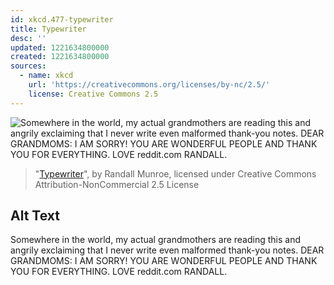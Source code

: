 ```yaml
---
id: xkcd.477-typewriter
title: Typewriter
desc: ''
updated: 1221634800000
created: 1221634800000
sources:
  - name: xkcd
    url: 'https://creativecommons.org/licenses/by-nc/2.5/'
    license: Creative Commons 2.5
---
```

![Somewhere in the world, my actual grandmothers are reading this and angrily exclaiming that I never write even malformed thank-you notes.  DEAR GRANDMOMS: I AM SORRY! YOU ARE WONDERFUL PEOPLE AND THANK YOU FOR EVERYTHING.  LOVE reddit.com RANDALL.](https://imgs.xkcd.com/comics/typewriter.png)
> "[Typewriter](https://xkcd.com/477/)", by Randall Munroe, licensed under Creative Commons Attribution-NonCommercial 2.5 License

## Alt Text
Somewhere in the world, my actual grandmothers are reading this and angrily exclaiming that I never write even malformed thank-you notes.  DEAR GRANDMOMS: I AM SORRY! YOU ARE WONDERFUL PEOPLE AND THANK YOU FOR EVERYTHING.  LOVE reddit.com RANDALL.
